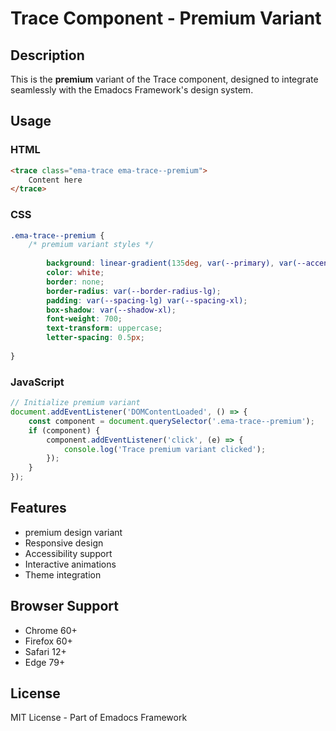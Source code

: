 # Trace Component - Premium Variant

## Description
This is the **premium** variant of the Trace component, designed to integrate seamlessly with the Emadocs Framework's design system.

## Usage

### HTML
```html
<trace class="ema-trace ema-trace--premium">
    Content here
</trace>
```

### CSS
```css
.ema-trace--premium {
    /* premium variant styles */
    
        background: linear-gradient(135deg, var(--primary), var(--accent));
        color: white;
        border: none;
        border-radius: var(--border-radius-lg);
        padding: var(--spacing-lg) var(--spacing-xl);
        box-shadow: var(--shadow-xl);
        font-weight: 700;
        text-transform: uppercase;
        letter-spacing: 0.5px;
    
}
```

### JavaScript
```javascript
// Initialize premium variant
document.addEventListener('DOMContentLoaded', () => {
    const component = document.querySelector('.ema-trace--premium');
    if (component) {
        component.addEventListener('click', (e) => {
            console.log('Trace premium variant clicked');
        });
    }
});
```

## Features
- premium design variant
- Responsive design
- Accessibility support
- Interactive animations
- Theme integration

## Browser Support
- Chrome 60+
- Firefox 60+
- Safari 12+
- Edge 79+

## License
MIT License - Part of Emadocs Framework

